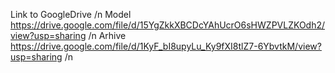 Link to GoogleDrive /n
Model https://drive.google.com/file/d/15YgZkkXBCDcYAhUcrO6sHWZPVLZKOdh2/view?usp=sharing /n
Arhive https://drive.google.com/file/d/1KyF_bI8upyLu_Ky9fXI8tlZ7-6YbvtkM/view?usp=sharing /n
